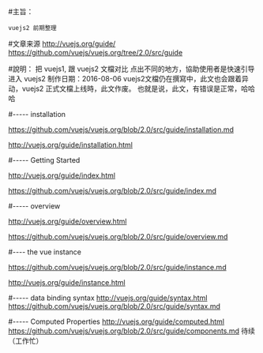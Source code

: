 
#主旨：

	vuejs2 前期整理

#文章来源
	http://vuejs.org/guide/
	https://github.com/vuejs/vuejs.org/tree/2.0/src/guide


#說明：
	把 vuejs1, 跟 vuejs2 文檔对比
    点出不同的地方，協助使用者是快速引导进入 vuejs2
	制作日期：2016-08-06
    vuejs2文檔仍在撰寫中，此文也会跟着异动，vuejs2 正式文檔上线時，此文作废。
	也就是说，此文，有错误是正常，哈哈哈

#----- installation

https://github.com/vuejs/vuejs.org/blob/2.0/src/guide/installation.md

http://vuejs.org/guide/installation.html


#----- Getting Started

http://vuejs.org/guide/index.html

https://github.com/vuejs/vuejs.org/blob/2.0/src/guide/index.md

#----- overview

http://vuejs.org/guide/overview.html

https://github.com/vuejs/vuejs.org/blob/2.0/src/guide/overview.md

#---- the vue instance

https://github.com/vuejs/vuejs.org/blob/2.0/src/guide/instance.md

http://vuejs.org/guide/instance.html


#----- data binding syntax
http://vuejs.org/guide/syntax.html
https://github.com/vuejs/vuejs.org/blob/2.0/src/guide/syntax.md

#----- Computed Properties
http://vuejs.org/guide/computed.html
https://github.com/vuejs/vuejs.org/blob/2.0/src/guide/components.md
待续（工作忙）
